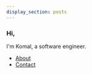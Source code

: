 ```yaml
---
display_section: posts
---
```


### Hi, 
I'm Komal, a software engineer.

* [About](/about)
* [Contact](/contact)
